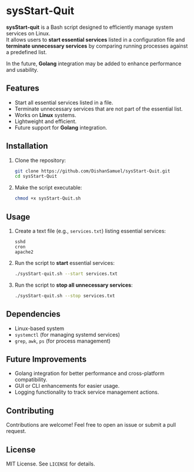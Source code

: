 # sysStart-Quit

**sysStart-quit** is a Bash script designed to efficiently manage system services on Linux.  
It allows users to **start essential services** listed in a configuration file and **terminate unnecessary services** by comparing running processes against a predefined list.  

In the future, **Golang** integration may be added to enhance performance and usability.

## Features

- Start all essential services listed in a file.
- Terminate unnecessary services that are not part of the essential list.
- Works on **Linux** systems.
- Lightweight and efficient.
- Future support for **Golang** integration.

## Installation

1. Clone the repository:
   ```bash
   git clone https://github.com/DishanSamuel/sysStart-Quit.git
   cd sysStart-Quit
   ```
2. Make the script executable:
   ```bash
   chmod +x sysStart-Quit.sh
   ```

## Usage

1. Create a text file (e.g., `services.txt`) listing essential services:
   ```
   sshd
   cron
   apache2
   ```
2. Run the script to **start** essential services:
   ```bash
   ./sysStart-quit.sh --start services.txt
   ```
3. Run the script to **stop all unnecessary services**:
   ```bash
   ./sysStart-quit.sh --stop services.txt
   ```

## Dependencies

- Linux-based system
- `systemctl` (for managing systemd services)
- `grep`, `awk`, `ps` (for process management)

## Future Improvements

- Golang integration for better performance and cross-platform compatibility.
- GUI or CLI enhancements for easier usage.
- Logging functionality to track service management actions.

## Contributing

Contributions are welcome! Feel free to open an issue or submit a pull request.

## License

MIT License. See `LICENSE` for details.
